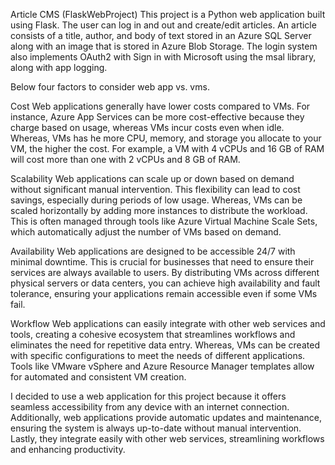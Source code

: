 Article CMS (FlaskWebProject)
This project is a Python web application built using Flask. The user can log in and out and create/edit articles. An article consists of a title, author, and body of text stored in an Azure SQL Server along with an image that is stored in Azure Blob Storage. The login system also implements OAuth2 with Sign in with Microsoft using the msal library, along with app logging.

Below four factors to consider web app vs. vms.

Cost
Web applications generally have lower costs compared to VMs. For instance, Azure App Services can be more cost-effective because they charge based on usage, whereas VMs incur costs even when idle.  Whereas, VMs has he more CPU, memory, and storage you allocate to your VM, the higher the cost. For example, a VM with 4 vCPUs and 16 GB of RAM will cost more than one with 2 vCPUs and 8 GB of RAM.

Scalability
Web applications can scale up or down based on demand without significant manual intervention. This flexibility can lead to cost savings, especially during periods of low usage.  Whereas, VMs can be scaled horizontally by adding more instances to distribute the workload. This is often managed through tools like Azure Virtual Machine Scale Sets, which automatically adjust the number of VMs based on demand.

Availability
Web applications are designed to be accessible 24/7 with minimal downtime. This is crucial for businesses that need to ensure their services are always available to users. By distributing VMs across different physical servers or data centers, you can achieve high availability and fault tolerance, ensuring your applications remain accessible even if some VMs fail.

Workflow
Web applications can easily integrate with other web services and tools, creating a cohesive ecosystem that streamlines workflows and eliminates the need for repetitive data entry. Whereas, VMs can be created with specific configurations to meet the needs of different applications. Tools like VMware vSphere and Azure Resource Manager templates allow for automated and consistent VM creation.

I decided to use a web application for this project because it offers seamless accessibility from any device with an internet connection. Additionally, web applications provide automatic updates and maintenance, ensuring the system is always up-to-date without manual intervention. Lastly, they integrate easily with other web services, streamlining workflows and enhancing productivity.

